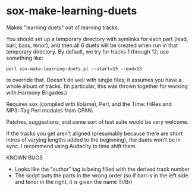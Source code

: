 # sox-make-learning-duets
Makes "learning duets" out of learning tracks.

You should set up a temporary directory with symlinks for each part (lead,
bari, bass, tenor), and then all 6 duets will be created when run in that
temporary directory.  By default, we try for tracks 1 through 12; use
something like:

    perl sox-make-learning-duets.pl --start=15 --end=15

to override that.  Doesn't do well with single files; it assumes you have a
whole album of tracks.  (In particular, this was thrown together for working
with Harmony Brigades.)

Requires sox (compiled with liblame), Perl, and the Time::HiRes and MP3::Tag Perl modules from CPAN.

Patches, suggestions, and some sort of test suite would be very welcome.

If the tracks you get aren't aligned (presumably because there are short
intros of varying lengths added to the beginning), the duets won't be in sync.
I recommend using Audacity to time shift them.

KNOWN BUGS

* Looks like the "author" tag is being filled with the derived track number
* The script puts the parts in the wrong order (so if bari is in the left side and tenor in the right, it is given the name Tr/Br)
